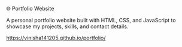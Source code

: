 🌐 Portfolio Website

A personal portfolio website built with HTML, CSS, and JavaScript to showcase my projects, skills, and contact details.


 https://vinisha141205.github.io/portfolio/

